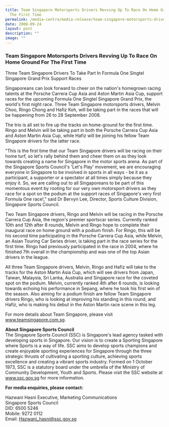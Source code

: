 ```yaml
---
title: Team Singapore Motorsports Drivers Revving Up To Race On Home Ground For
  The First Time
permalink: /media-centre/media-release/team-singapore-motorsports-drivers-revving-up-to-race-on-home-ground/
date: 2008-09-24
layout: post
description: ""
image: ""
---
```

### **Team Singapore Motorsports Drivers Revving Up To Race On Home Ground For The First Time**

Three Team Singapore Drivers To Take Part In Formula One Singtel Singapore Grand Prix Support Races

Singaporeans can look forward to cheer on the nation's homegrown racing talents at the Porsche Carrera Cup Asia and Aston Martin Asia Cup, support races for the upcoming Formula One Singtel Singapore Grand Prix, the world's first night race. Three Team Singapore motorsports drivers, Melvin Choo, Ringo Chong and Hafiz Koh, will be taking part in the races that will be happening from 26 to 28 September 2008.

The trio is all set to fire up the tracks on home-ground for the first time. Ringo and Melvin will be taking part in both the Porsche Carrera Cup Asia and Aston Martin Asia Cup, while Hafiz will be joining his fellow Team Singapore drivers for the latter race.

"This is the first time that our Team Singapore drivers will be racing on their home turf, so let's rally behind them and cheer them on as they look towards creating a name for Singapore in the motor sports arena. As part of the Singapore Sports Council's 'Let's Play' movement, we are encouraging everyone in Singapore to be involved in sports in all ways - be it as a participant, a supporter or a spectator at all times simply because they enjoy it. So, we are calling out to all Singaporeans to be part of this momentous event by rooting for our very own motorsport drivers as they race for a spot on the podium at the support races of Singapore's very first Formula One race!," said Dr Bervyn Lee, Director, Sports Culture Division, Singapore Sports Council.

Two Team Singapore drivers, Ringo and Melvin will be racing in the Porsche Carrera Cup Asia, the region's premier sportscar series. Currently ranked 10th and 12th after 8 rounds, Melvin and Ringo hope to complete their inaugural race on home ground with a podium finish. For Ringo, this will be his second time participating in the Porsche Carrera Cup Asia, while Melvin, an Asian Touring Car Series driver, is taking part in the race series for the first time. Ringo had previously participated in the race in 2004, where he finished 7th overall in the championship and was one of the top Asian drivers in the league.

All three Team Singapore drivers, Melvin, Ringo and Hafiz will take to the tracks for the Aston Martin Asia Cup, which will see drivers from Japan, Taiwan, Malaysia, Sri Lanka, Australia and Singapore race for the coveted spot on the podium. Melvin, currently ranked 4th after 6 rounds, is looking towards echoing his performance in Sepang, where he took his first win of the season. Also aiming for a podium finish are fellow Team Singapore drivers Ringo, who is looking at improving his standing in this round, and Hafiz, who is making his debut in the Aston Martin race scene in this leg.

For more details about Team Singapore, please visit www.teamsingapore.com.sg.


**About Singapore Sports Council**
<br>
The Singapore Sports Council (SSC) is Singapore's lead agency tasked with developing sports in Singapore. Our vision is to create a Sporting Singapore where Sports is a way of life. SSC aims to develop sports champions and create enjoyable sporting experiences for Singapore through the three strategic thrusts of cultivating a sporting culture, achieving sports excellence and creating a vibrant sports industry. Formed on 1 October 1973, SSC is a statutory board under the umbrella of the Ministry of Community Development, Youth and Sports. Please visit the SSC website at www.ssc.gov.sg for more information.


**For media enquiries, please contact:**

Hazwani Hasni Executive, Marketing Communications
<br>
Singapore Sports Council
<br>
DID: 6500 5246
<br>
Mobile: 9272 0112
<br>
Email: [Hazwani_hasni@ssc.gov.sg](mailto:Hazwani_hasni@ssc.gov.sg)
